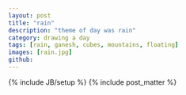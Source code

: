 ```yaml
---
layout: post
title: "rain"
description: "theme of day was rain"
category: drawing a day
tags: [rain, ganesh, cubes, mountains, floating]
images: [rain.jpg]
github: 
---
```

{% include JB/setup %}
{% include post_matter %}